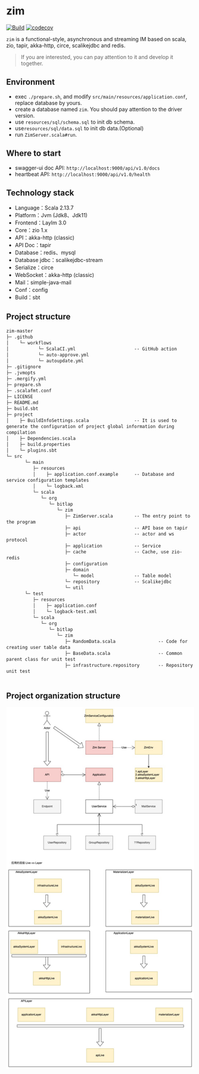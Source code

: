 # zim
[![Build](https://github.com/bitlap/zim/actions/workflows/ScalaCI.yml/badge.svg?branch=master)](https://github.com/bitlap/zim/actions/workflows/ScalaCI.yml)
[![codecov](https://codecov.io/gh/bitlap/zim/branch/master/graph/badge.svg?token=V95ZMWUUCE)](https://codecov.io/gh/bitlap/zim)


`zim` is a functional-style, asynchronous and streaming IM based on scala, zio, tapir, akka-http, circe, scalikejdbc and redis.

> If you are interested, you can pay attention to it and develop it together.

## Environment

* exec `./prepare.sh`, and modify `src/main/resources/application.conf`, replace database by yours.
* create a database named `zim`. You should pay attention to the driver version.
* use `resources/sql/schema.sql` to init db schema.
* use`resources/sql/data.sql` to init db data.(Optional)
* run `ZimServer.scala#run`.

## Where to start

- swagger-ui doc API: `http://localhost:9000/api/v1.0/docs`
- heartbeat API: `http://localhost:9000/api/v1.0/health`

## Technology stack

- Language：Scala 2.13.7
- Platform：Jvm (Jdk8、Jdk11)
- Frontend：LayIm 3.0
- Core：zio 1.x
- API：akka-http (classic)
- API Doc：tapir
- Database：redis、mysql
- Database jdbc：scalikejdbc-stream
- Serialize：circe
- WebSocket：akka-http (classic)
- Mail：simple-java-mail
- Conf：config
- Build：sbt

## Project structure

```
zim-master
├─ .github
│    └─ workflows   
│           └─ ScalaCI.yml                      -- GitHub action
│           └─ auto-approve.yml
│           └─ autoupdate.yml             
├─ .gitignore
├─ .jvmopts
├─ .mergify.yml                                
├─ prepare.sh                                  
├─ .scalafmt.conf                              
├─ LICENSE
├─ README.md
├─ build.sbt                                   
├─ project
│    ├─ BuildInfoSettings.scala                 -- It is used to generate the configuration of project global information during compilation
│    ├─ Dependencies.scala                       
│    ├─ build.properties                        
│    └─ plugins.sbt                             
└─ src
       └─ main
          ├─ resources
          │    ├─ application.conf.example      -- Database and service configuration templates
          │    └─ logback.xml                   
          └─ scala
             └─ org
                └─ bitlap
                   └─ zim
                      ├─ ZimServer.scala        -- The entry point to the program
                      ├─ api                    -- API base on tapir
                      ├─ actor                  -- actor and ws protocol
                      ├─ application            -- Service
                      ├─ cache                  -- Cache, use zio-redis
                      ├─ configuration        
                      ├─ domain                 
                         └─ model               -- Table model
                      └─ repository             -- Scalikejdbc
                      └─ util                   
       └─ test
          ├─ resources
          │    ├─ application.conf                      
          │    └─ logback-test.xml                      
          └─ scala
             └─ org
                └─ bitlap
                   └─ zim
                      ├─ RandomData.scala                -- Code for creating user table data
                      ├─ BaseData.scala                  -- Common parent class for unit test
                      ├─ infrastructure.repository       -- Repository unit test
                                          
```

## Project organization structure

![](./zim.jpeg)
